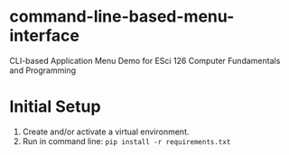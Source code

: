 # command-line-based-menu-interface
CLI-based Application Menu Demo for ESci 126 Computer Fundamentals and Programming

# Initial Setup
1. Create and/or activate a virtual environment.
2. Run in command line: `pip install -r requirements.txt`